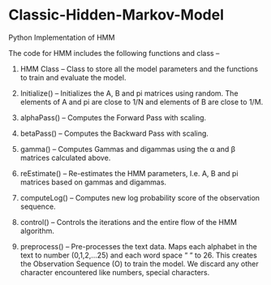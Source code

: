 # Classic-Hidden-Markov-Model
Python Implementation of HMM

The code for HMM includes the following functions and class –

1. HMM Class – Class to store all the model parameters and the functions to train and evaluate the model.

2. Initialize() – Initializes the A, B and pi matrices using random. The elements of A and pi are close to 1/N and elements of B are close to 1/M.

3. alphaPass() – Computes the Forward Pass with scaling.

4. betaPass() – Computes the Backward Pass with scaling.

5. gamma() – Computes Gammas and digammas using the α and β matrices calculated above.

6. reEstimate() – Re-estimates the HMM parameters, I.e. A, B and pi matrices based on gammas and digammas.

7. computeLog() – Computes new log probability score of the observation sequence.

8. control() – Controls the iterations and the entire flow of the HMM algorithm.

9. preprocess() – Pre-processes the text data. Maps each alphabet in the text to number (0,1,2,…25) and each word space “ “ to 26. This creates the Observation Sequence (O) to train the model. We discard any other character encountered like numbers, special characters.
